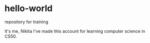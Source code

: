 # hello-world
repository for training

It's me, Nikita
I've made this account for learning computer science in CS50.
